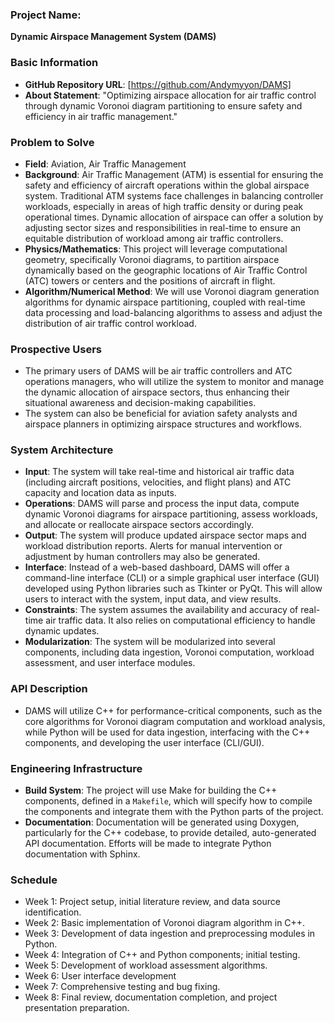 ### Project Name:
**Dynamic Airspace Management System (DAMS)**

### Basic Information
- **GitHub Repository URL**: [https://github.com/Andymyyon/DAMS]
- **About Statement**: "Optimizing airspace allocation for air traffic control
through dynamic Voronoi diagram partitioning to ensure safety and efficiency in
air traffic management."

### Problem to Solve
- **Field**: Aviation, Air Traffic Management
- **Background**: Air Traffic Management (ATM) is essential for ensuring the
safety and efficiency of aircraft operations within the global airspace system.
Traditional ATM systems face challenges in balancing controller workloads,
especially in areas of high traffic density or during peak operational times.
Dynamic allocation of airspace can offer a solution by adjusting sector sizes
and responsibilities in real-time to ensure an equitable distribution of
workload among air traffic controllers.
- **Physics/Mathematics**: This project will leverage computational geometry,
specifically Voronoi diagrams, to partition airspace dynamically based on the
geographic locations of Air Traffic Control (ATC) towers or centers and the
positions of aircraft in flight.
- **Algorithm/Numerical Method**: We will use Voronoi diagram generation
algorithms for dynamic airspace partitioning, coupled with real-time data
processing and load-balancing algorithms to assess and adjust the distribution
of air traffic control workload.

### Prospective Users
- The primary users of DAMS will be air traffic controllers and ATC operations
managers, who will utilize the system to monitor and manage the dynamic
allocation of airspace sectors, thus enhancing their situational awareness and
decision-making capabilities.
- The system can also be beneficial for aviation safety analysts and airspace
planners in optimizing airspace structures and workflows.

### System Architecture
- **Input**: The system will take real-time and historical air traffic data
(including aircraft positions, velocities, and flight plans) and ATC capacity
and location data as inputs.
- **Operations**: DAMS will parse and process the input data, compute dynamic
Voronoi diagrams for airspace partitioning, assess workloads, and allocate or
reallocate airspace sectors accordingly.
- **Output**: The system will produce updated airspace sector maps and workload
distribution reports. Alerts for manual intervention or adjustment by human
controllers may also be generated.
- **Interface**: Instead of a web-based dashboard, DAMS will offer a command-line
interface (CLI) or a simple graphical user interface (GUI) developed using
Python libraries such as Tkinter or PyQt. This will allow users to interact with
the system, input data, and view results.
- **Constraints**: The system assumes the availability and accuracy of real-time
air traffic data. It also relies on computational efficiency to handle dynamic
updates.
- **Modularization**: The system will be modularized into several components,
including data ingestion, Voronoi computation, workload assessment, and user
interface modules.

### API Description
- DAMS will utilize C++ for performance-critical components, such as the core
algorithms for Voronoi diagram computation and workload analysis, while Python
will be used for data ingestion, interfacing with the C++ components, and
developing the user interface (CLI/GUI).

### Engineering Infrastructure
- **Build System**: The project will use Make for building the C++ components,
defined in a `Makefile`, which will specify how to compile the components and
integrate them with the Python parts of the project.
- **Documentation**: Documentation will be generated using Doxygen, particularly
for the C++ codebase, to provide detailed, auto-generated API documentation.
Efforts will be made to integrate Python documentation with Sphinx.

### Schedule
- Week 1: Project setup, initial literature review, and data source identification.
- Week 2: Basic implementation of Voronoi diagram algorithm in C++.
- Week 3: Development of data ingestion and preprocessing modules in Python.
- Week 4: Integration of C++ and Python components; initial testing.
- Week 5: Development of workload assessment algorithms.
- Week 6: User interface development
- Week 7: Comprehensive testing and bug fixing.
- Week 8: Final review, documentation completion, and project presentation
preparation.
